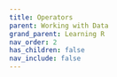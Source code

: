 ```yaml
---
title: Operators
parent: Working with Data
grand_parent: Learning R
nav_order: 2
has_children: false
nav_include: false
---
```

